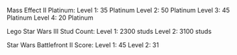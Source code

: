 Mass Effect II Platinum: 
Level 1: 35 Platinum 
Level 2: 50 Platinum
Level 3: 45 Platinum
Level 4: 20 Platinum

Lego Star Wars III Stud Count: 
Level 1: 2300 studs 
Level 2: 3100 studs

Star Wars Battlefront II Score: 
Level 1: 45 
Level 2: 31